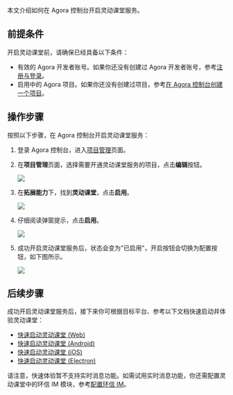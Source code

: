 本文介绍如何在 Agora 控制台开启灵动课堂服务。

## 前提条件

开启灵动课堂前，请确保已经具备以下条件：

-   有效的 Agora 开发者账号。如果你还没有创建过 Agora 开发者账号，参考<a href="/cn/AgoraPlatform/sign_in_and_sign_up?platform=AllPlatforms" target="_blank">注册与登录</a>。
-   启用中的 Agora 项目。如果你还没有创建过项目，参考<a href="/cn/Agora%20Platform/get_appid_token#创建-agora-项目" target="_blank">在 Agora 控制台创建一个项目</a>。

## 操作步骤

按照以下步骤，在 Agora 控制台开启灵动课堂服务：

1. 登录 Agora 控制台，进入[项目管理](https://console.agora.io/projects)页面。
2. 在**项目管理**页面，选择需要开通灵动课堂服务的项目，点击**编辑**按钮。

    ![](https://web-cdn.agora.io/docs-files/1641282981459)

3. 在**拓展能力**下，找到**灵动课堂**，点击**启用**。

    ![](https://web-cdn.agora.io/docs-files/1641283154171)

4. 仔细阅读弹窗提示，点击**启用**。

    ![](https://web-cdn.agora.io/docs-files/1641283263841)

5. 成功开启灵动课堂服务后，状态会变为"已启用"，开启按钮会切换为配置按钮，如下图所示。

    ![](https://web-cdn.agora.io/docs-files/1641283823693)

## 后续步骤

成功开启灵动课堂服务后，接下来你可根据目标平台、参考以下文档快速启动并体验灵动课堂：

-   [快速启动灵动课堂 (Web)](/cn/agora-class/agora_class_quickstart_web?platform=Web)
-   [快速启动灵动课堂 (Android)](/cn/agora-class/agora_class_quickstart_android?platform=Android)
-   [快速启动灵动课堂 (iOS)](/cn/agora-class/agora_class_quickstart_ios?platform=iOS)
-   [快速启动灵动课堂 (Electron)](/cn/agora-class/agora_class_quickstart_electron?platform=Electron)

<div class="alert note">请注意，快速体验暂不支持实时消息功能。如需试用实时消息功能，你还需配置灵动课堂中的环信 IM 模块，参考<a href="/cn/agora-class/agora_class_configure#配置环信-im">配置环信 IM</a>。</div>
